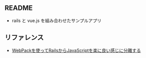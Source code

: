 ## README

- rails と vue.js を組み合わせたサンプルアプリ

## リファレンス

- [WebPackを使ってRailsからJavaScriptを楽に良い感じに分離する](https://qiita.com/necojackarc/items/afa674ab10aafa9784eb)
